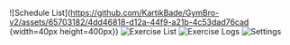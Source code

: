 ![Schedule List](https://github.com/KartikBade/GymBro-v2/assets/65703182/4dd46818-d12a-44f9-a21b-4c53dad76cad {width=40px height=400px})
![Exercise List](https://github.com/KartikBade/GymBro-v2/assets/65703182/a51bd1bf-9a60-4218-83a3-c4500e04be4d)
![Exercise Logs](https://github.com/KartikBade/GymBro-v2/assets/65703182/f4a3f695-21ab-44f0-9714-4a0f2556ff45)
![Settings](https://github.com/KartikBade/GymBro-v2/assets/65703182/eefa13c8-0e55-4b79-ab72-19404492db63)
